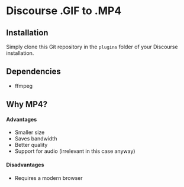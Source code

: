 Discourse .GIF to .MP4
======================

Installation
------------

Simply clone this Git repository in the `plugins` folder of your Discourse installation.

Dependencies
------------

* ffmpeg

Why MP4?
--------

#### Advantages

* Smaller size
* Saves bandwidth
* Better quality
* Support for audio (irrelevant in this case anyway)

#### Disadvantages
* Requires a modern browser
